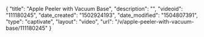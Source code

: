 {
    "title": "Apple Peeler with Vacuum Base",
    "description": "",
    "videoid": "111180245",
    "date_created": "1502924193",
    "date_modified": "1504807391",
    "type": "captivate",
    "layout": "video",
    "url": "\/v\/apple-peeler-with-vacuum-base\/111180245"
}